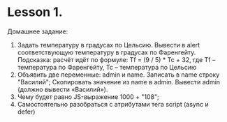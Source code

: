 # Lesson 1. 
Домашнее задание:

1. Задать температуру в градусах по Цельсию. Вывести в alert соответствующую температуру в
градусах по Фаренгейту. Подсказка: расчёт идёт по формуле: Tf = (9 / 5) * Tc + 32, где Tf –
температура по Фаренгейту, Tc – температура по Цельсию
2. Объявить две переменные: admin и name. Записать в name строку "Василий"; Скопировать
значение из name в admin. Вывести admin (должно вывести «Василий»).
3. Чему будет равно JS-выражение 1000 + "108";
4. Самостоятельно разобраться с атрибутами тега script (async и defer)
